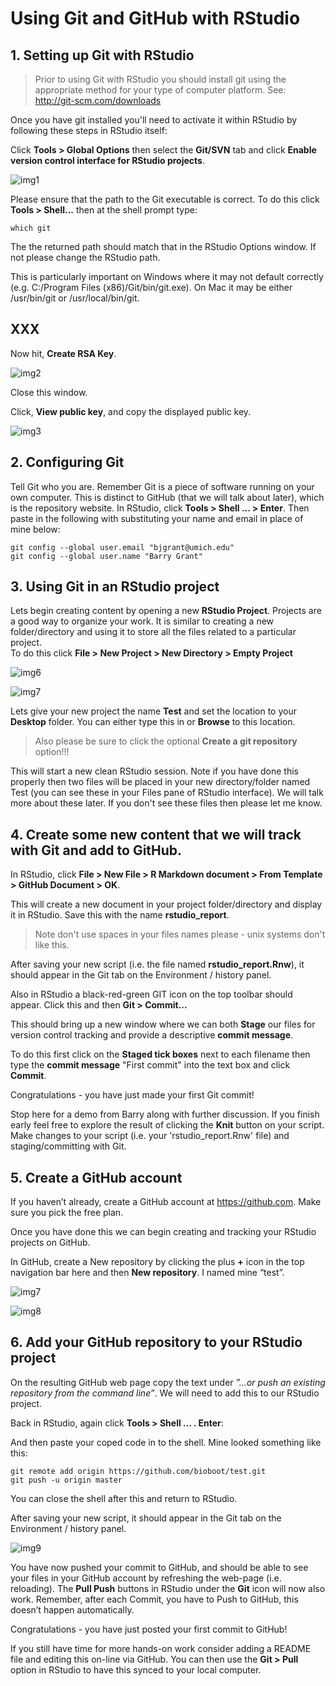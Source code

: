 # Using Git and GitHub with RStudio

## 1. Setting up Git with RStudio
> Prior to using Git with RStudio you should install git using the appropriate method for your type of computer platform. See: http://git-scm.com/downloads

Once you have git installed you'll need to activate it within RStudio by following these steps in RStudio itself:

Click **Tools > Global Options** then select the **Git/SVN** tab and click **Enable version control interface for RStudio projects**.

![img1](http://www.datasurg.net/wp-content/uploads/2015/07/1.jpg)
 
Please ensure that the path to the Git executable is correct. To do this click **Tools > Shell...** then at the shell prompt type: 

```
which git
```

The the returned path should match that in the RStudio Options window. If not please change the RStudio path.

This is particularly important on Windows where it may not default correctly (e.g. C:/Program Files (x86)/Git/bin/git.exe). On Mac it may be either /usr/bin/git or /usr/local/bin/git.



## XXX 
Now hit, **Create RSA Key**.

![img2](http://www.datasurg.net/wp-content/uploads/2015/07/2_rsa.jpg)

Close this window.

Click, **View public key**, and copy the displayed public key. 

![img3](http://www.datasurg.net/wp-content/uploads/2015/07/4_rsa.jpg)


## 2. Configuring Git 
Tell Git who you are. Remember Git is a piece of software running on your own computer. This is distinct to GitHub (that we will talk about later), which is the repository website. In RStudio, click **Tools > Shell ... > Enter**. Then paste in the following with substituting your name and email in place of mine below:

	git config --global user.email "bjgrant@umich.edu" 
	git config --global user.name "Barry Grant"



## 3. Using Git in an RStudio project

Lets begin creating content by opening a new **RStudio Project**. Projects are a good way to organize your work. It is similar to creating a new folder/directory and using it to store all the files related to a particular project.  
To do this click **File > New Project > New Directory > Empty Project**

![img6](http://www.datasurg.net/wp-content/uploads/2015/07/7_new_project.jpg)

![img7](http://www.datasurg.net/wp-content/uploads/2015/07/8_new_project_with_git.jpg)

Lets give your new project the name **Test** and set the location to your **Desktop** folder. You can either type this in or **Browse** to this location.

> Also please be sure to click the optional **Create a git repository** option!!!

This will start a new clean RStudio session. Note if you have done this properly then two files will be placed in your new directory/folder named Test (you can see these in your Files pane of RStudio interface). We will talk more about these later. If you don't see these files then please let me know.


## 4. Create some new content that we will track with Git and add to GitHub.
In RStudio, click **File > New File > R Markdown document > From Template > GitHub Document > OK**.

This will create a new document in your project folder/directory and display it in RStudio. Save this with the name **rstudio_report**. 

> Note don't use spaces in your files names please - unix systems don't like this.

After saving your new script (i.e. the file named **rstudio_report.Rnw**), it should appear in the Git tab on the Environment / history panel.  

Also in RStudio a black-red-green GIT icon on the top toolbar should appear. Click this and then **Git > Commit...**

This should bring up a new window where we can both **Stage** our files for version control tracking and provide a descriptive **commit message**.  

To do this first click on the **Staged tick boxes** next to each filename then type the **commit message** "First commit" into the text box and click **Commit**.

Congratulations - you have just made your first Git commit!

Stop here for a demo from Barry along with further discussion. If you finish early feel free to explore the result of clicking the **Knit** button on your script. Make changes to your script (i.e. your 'rstudio_report.Rnw' file) and staging/committing with Git.





## 5. Create a GitHub account
If you haven’t already, create a GitHub account at https://github.com. Make sure you pick the free plan.

Once you have done this we can begin creating and tracking your RStudio projects on GitHub. 

In GitHub, create a New repository by clicking the plus **+** icon in the top navigation bar here and then **New repository**. I named mine “test”.

![img7](http://www.datasurg.net/wp-content/uploads/2015/07/8_new_project_with_git.jpg)

![img8](http://www.datasurg.net/wp-content/uploads/2015/07/5_create_git.jpg)


## 6. Add your GitHub repository to your RStudio project
On the resulting GitHub web page copy the text under _”…or push an existing repository from the command line”_.  We will need to add this to our RStudio project.

Back in RStudio, again click **Tools > Shell … . Enter**:

And then paste your coped code in to the shell. Mine looked something like this:

	git remote add origin https://github.com/bioboot/test.git 
	git push -u origin master
	
You can close the shell after this and return to RStudio. 

After saving your new script, it should appear in the Git tab on the Environment / history panel.

![img9](http://www.datasurg.net/wp-content/uploads/2015/07/13_push_pull.jpg)

You have now pushed your commit to GitHub, and should be able to see your files in your GitHub account by refreshing the web-page (i.e. reloading). The **Pull Push** buttons in RStudio under the **Git** icon will now also work. Remember, after each Commit, you have to Push to GitHub, this doesn’t happen automatically.

Congratulations - you have just posted your first commit to GitHub!

If you still have time for more hands-on work consider adding a README file and editing this on-line via GitHub. You can then use the **Git > Pull** option in RStudio to have this synced to your local computer.  

